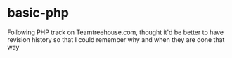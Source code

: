 # basic-php
Following PHP track on Teamtreehouse.com, thought it'd be better to have revision history so that I could remember why and when they are done that way
